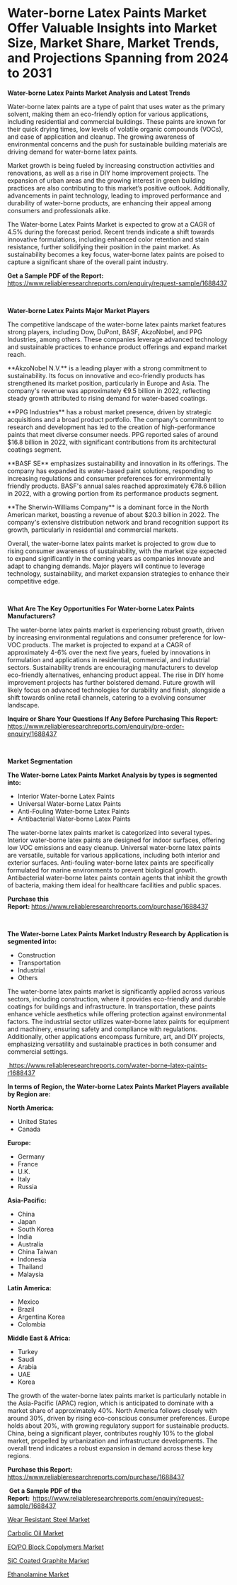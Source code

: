 <p><h1>Water-borne Latex Paints Market Offer Valuable Insights into Market Size, Market Share, Market Trends, and Projections Spanning from 2024 to 2031</h1></p><p><strong>Water-borne Latex Paints Market Analysis and Latest Trends</strong></p>
<p><p>Water-borne latex paints are a type of paint that uses water as the primary solvent, making them an eco-friendly option for various applications, including residential and commercial buildings. These paints are known for their quick drying times, low levels of volatile organic compounds (VOCs), and ease of application and cleanup. The growing awareness of environmental concerns and the push for sustainable building materials are driving demand for water-borne latex paints.</p><p>Market growth is being fueled by increasing construction activities and renovations, as well as a rise in DIY home improvement projects. The expansion of urban areas and the growing interest in green building practices are also contributing to this market’s positive outlook. Additionally, advancements in paint technology, leading to improved performance and durability of water-borne products, are enhancing their appeal among consumers and professionals alike.</p><p>The Water-borne Latex Paints Market is expected to grow at a CAGR of 4.5% during the forecast period. Recent trends indicate a shift towards innovative formulations, including enhanced color retention and stain resistance, further solidifying their position in the paint market. As sustainability becomes a key focus, water-borne latex paints are poised to capture a significant share of the overall paint industry.</p></p>
<p><strong>Get a Sample PDF of the Report:&nbsp;</strong> <a href="https://www.reliableresearchreports.com/enquiry/request-sample/1688437?utm_campaign=1731&utm_medium=2&utm_source=Github&utm_content=ia&utm_term=17102024&utm_id=water-borne-latex-paints">https://www.reliableresearchreports.com/enquiry/request-sample/1688437</a></p>
<p>&nbsp;</p>
<p><strong>Water-borne Latex Paints Major Market Players</strong></p>
<p><p>The competitive landscape of the water-borne latex paints market features strong players, including Dow, DuPont, BASF, AkzoNobel, and PPG Industries, among others. These companies leverage advanced technology and sustainable practices to enhance product offerings and expand market reach.</p><p>**AkzoNobel N.V.** is a leading player with a strong commitment to sustainability. Its focus on innovative and eco-friendly products has strengthened its market position, particularly in Europe and Asia. The company's revenue was approximately €9.5 billion in 2022, reflecting steady growth attributed to rising demand for water-based coatings.</p><p>**PPG Industries** has a robust market presence, driven by strategic acquisitions and a broad product portfolio. The company's commitment to research and development has led to the creation of high-performance paints that meet diverse consumer needs. PPG reported sales of around $16.8 billion in 2022, with significant contributions from its architectural coatings segment.</p><p>**BASF SE** emphasizes sustainability and innovation in its offerings. The company has expanded its water-based paint solutions, responding to increasing regulations and consumer preferences for environmentally friendly products. BASF's annual sales reached approximately €78.6 billion in 2022, with a growing portion from its performance products segment.</p><p>**The Sherwin-Williams Company** is a dominant force in the North American market, boasting a revenue of about $20.3 billion in 2022. The company's extensive distribution network and brand recognition support its growth, particularly in residential and commercial markets.</p><p>Overall, the water-borne latex paints market is projected to grow due to rising consumer awareness of sustainability, with the market size expected to expand significantly in the coming years as companies innovate and adapt to changing demands. Major players will continue to leverage technology, sustainability, and market expansion strategies to enhance their competitive edge.</p></p>
<p>&nbsp;</p>
<p><strong>What Are The Key Opportunities For Water-borne Latex Paints Manufacturers?</strong></p>
<p><p>The water-borne latex paints market is experiencing robust growth, driven by increasing environmental regulations and consumer preference for low-VOC products. The market is projected to expand at a CAGR of approximately 4-6% over the next five years, fueled by innovations in formulation and applications in residential, commercial, and industrial sectors. Sustainability trends are encouraging manufacturers to develop eco-friendly alternatives, enhancing product appeal. The rise in DIY home improvement projects has further bolstered demand. Future growth will likely focus on advanced technologies for durability and finish, alongside a shift towards online retail channels, catering to a evolving consumer landscape.</p></p>
<p><strong>Inquire or Share Your Questions If Any Before Purchasing This Report:</strong> <a href="https://www.reliableresearchreports.com/enquiry/pre-order-enquiry/1688437?utm_campaign=1731&utm_medium=2&utm_source=Github&utm_content=ia&utm_term=17102024&utm_id=water-borne-latex-paints">https://www.reliableresearchreports.com/enquiry/pre-order-enquiry/1688437</a></p>
<p>&nbsp;</p>
<p><strong>Market Segmentation</strong></p>
<p><strong>The Water-borne Latex Paints Market Analysis by types is segmented into:</strong></p>
<p><ul><li>Interior Water-borne Latex Paints</li><li>Universal Water-borne Latex Paints</li><li>Anti-Fouling Water-borne Latex Paints</li><li>Antibacterial Water-borne Latex Paints</li></ul></p>
<p><p>The water-borne latex paints market is categorized into several types. Interior water-borne latex paints are designed for indoor surfaces, offering low VOC emissions and easy cleanup. Universal water-borne latex paints are versatile, suitable for various applications, including both interior and exterior surfaces. Anti-fouling water-borne latex paints are specifically formulated for marine environments to prevent biological growth. Antibacterial water-borne latex paints contain agents that inhibit the growth of bacteria, making them ideal for healthcare facilities and public spaces.</p></p>
<p><strong>Purchase this Report:&nbsp;</strong><a href="https://www.reliableresearchreports.com/purchase/1688437?utm_campaign=1731&utm_medium=2&utm_source=Github&utm_content=ia&utm_term=17102024&utm_id=water-borne-latex-paints">https://www.reliableresearchreports.com/purchase/1688437</a></p>
<p>&nbsp;</p>
<p><strong>The Water-borne Latex Paints Market Industry Research by Application is segmented into:</strong></p>
<p><ul><li>Construction</li><li>Transportation</li><li>Industrial</li><li>Others</li></ul></p>
<p><p>The water-borne latex paints market is significantly applied across various sectors, including construction, where it provides eco-friendly and durable coatings for buildings and infrastructure. In transportation, these paints enhance vehicle aesthetics while offering protection against environmental factors. The industrial sector utilizes water-borne latex paints for equipment and machinery, ensuring safety and compliance with regulations. Additionally, other applications encompass furniture, art, and DIY projects, emphasizing versatility and sustainable practices in both consumer and commercial settings.</p></p>
<p><a href="https://www.reliableresearchreports.com/water-borne-latex-paints-r1688437?utm_campaign=1731&utm_medium=2&utm_source=Github&utm_content=ia&utm_term=17102024&utm_id=water-borne-latex-paints">&nbsp;https://www.reliableresearchreports.com/water-borne-latex-paints-r1688437</a></p>
<p><strong>In terms of Region, the Water-borne Latex Paints Market Players available by Region are:</strong></p>
<p>
    <p> <strong> North America: </strong>
        <ul>
            <li>United States</li>
            <li>Canada</li>
        </ul>
        </p> 
    <p> <strong> Europe: </strong>
        <ul>
            <li>Germany</li>
            <li>France</li>
            <li>U.K.</li>
            <li>Italy</li>
            <li>Russia</li>
        </ul>
        </p> 
    <p> <strong> Asia-Pacific: </strong>
        <ul>
            <li>China</li>
            <li>Japan</li>
            <li>South Korea</li>
            <li>India</li>
            <li>Australia</li>
            <li>China Taiwan</li>
            <li>Indonesia</li>
            <li>Thailand</li>
            <li>Malaysia</li>
        </ul>
        </p> 
    <p> <strong> Latin America: </strong>
        <ul>
            <li>Mexico</li>
            <li>Brazil</li>
            <li>Argentina Korea</li>
            <li>Colombia</li>
        </ul>
        </p> 
    <p> <strong> Middle East & Africa: </strong>
        <ul>
            <li>Turkey</li>
            <li>Saudi</li>
            <li>Arabia</li>
            <li>UAE</li>
            <li>Korea</li>
        </ul>
    </p>
    </p>
<p><p>The growth of the water-borne latex paints market is particularly notable in the Asia-Pacific (APAC) region, which is anticipated to dominate with a market share of approximately 40%. North America follows closely with around 30%, driven by rising eco-conscious consumer preferences. Europe holds about 20%, with growing regulatory support for sustainable products. China, being a significant player, contributes roughly 10% to the global market, propelled by urbanization and infrastructure developments. The overall trend indicates a robust expansion in demand across these key regions.</p></p>
<p><strong>Purchase this Report: </strong><a href="https://www.reliableresearchreports.com/purchase/1688437?utm_campaign=1731&utm_medium=2&utm_source=Github&utm_content=ia&utm_term=17102024&utm_id=water-borne-latex-paints">https://www.reliableresearchreports.com/purchase/1688437</a></p>
<p>&nbsp;<strong>Get a Sample PDF of the Report:&nbsp;&nbsp;</strong><a href="https://www.reliableresearchreports.com/enquiry/request-sample/1688437?utm_campaign=1731&utm_medium=2&utm_source=Github&utm_content=ia&utm_term=17102024&utm_id=water-borne-latex-paints">https://www.reliableresearchreports.com/enquiry/request-sample/1688437</a></p>
<p><strong></strong></p>
<p><p><a href="https://www.linkedin.com/pulse/strategic-market-insights-navigating-global-wear-resistant-nqxrf?utm_campaign=1731&utm_medium=2&utm_source=Github&utm_content=ia&utm_term=17102024&utm_id=water-borne-latex-paints">Wear Resistant Steel Market</a></p><p><a href="https://www.linkedin.com/pulse/carbolic-oil-market-indicators-size-regional-breakdown-player-jlwkf?utm_campaign=1731&utm_medium=2&utm_source=Github&utm_content=ia&utm_term=17102024&utm_id=water-borne-latex-paints">Carbolic Oil Market</a></p><p><a href="https://github.com/FahadAhmed223/Market-Research-Report-List-1/blob/main/eopo-block-copolymers-market.md?utm_campaign=1731&utm_medium=2&utm_source=Github&utm_content=ia&utm_term=17102024&utm_id=water-borne-latex-paints">EO/PO Block Copolymers Market</a></p><p><a href="https://www.linkedin.com/pulse/navigating-sic-coated-graphite-market-expert-analysis-forecast-dbnkf?utm_campaign=1731&utm_medium=2&utm_source=Github&utm_content=ia&utm_term=17102024&utm_id=water-borne-latex-paints">SiC Coated Graphite Market</a></p><p><a href="https://www.linkedin.com/pulse/digital-transformation-ethanolamine-industry-market-opportunities-vcxue?utm_campaign=1731&utm_medium=2&utm_source=Github&utm_content=ia&utm_term=17102024&utm_id=water-borne-latex-paints">Ethanolamine Market</a></p></p>